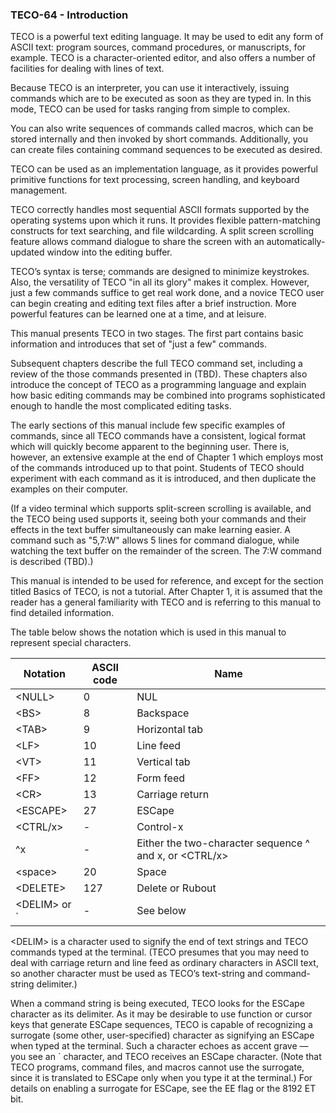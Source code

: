 ### TECO-64 - Introduction

TECO is a powerful text editing language. It may be used to edit any form
of ASCII text: program sources, command procedures, or manuscripts, for
example. TECO is a character-oriented editor, and also offers a number
of facilities for dealing with lines of text.

Because TECO is an interpreter, you can use it interactively, issuing
commands which are to be executed as soon as they are typed in.
In this mode, TECO can be used for tasks ranging from simple to complex.

You can also write sequences of commands called macros, which can be
stored internally and then invoked by short commands.
Additionally, you can create files containing command sequences to
be executed as desired.

TECO can be used as an implementation language, as it provides powerful
primitive functions for text processing, screen handling, and keyboard
management.

TECO correctly handles most sequential ASCII formats supported by the
operating systems upon which it runs. It provides flexible pattern-matching
constructs for text searching, and file wildcarding.
A split screen scrolling feature allows command dialogue to share the
screen with an automatically-updated window into the editing buffer.

TECO’s syntax is terse; commands are designed to minimize keystrokes. Also,
the versatility of TECO "in all its glory" makes it complex. However, just a
few commands suffice to get real work done, and a novice TECO user can begin
creating and editing text files after a brief instruction. More
powerful features can be learned one at a time, and at leisure.

This manual presents TECO in two stages. The first part contains basic
information and introduces that set of "just a few" commands.

Subsequent chapters describe the full TECO command set, including a review
of the those commands presented in (TBD). These chapters also introduce
the concept of TECO as a programming language and explain how basic editing
commands may be combined into programs sophisticated enough to handle the
most complicated editing tasks.

The early sections of this manual include few specific examples of commands,
since all TECO commands have a consistent, logical format which will quickly
become apparent to the beginning user. There is, however, an extensive example
at the end of Chapter 1 which employs most of the commands introduced up to
that point. Students of TECO should experiment with each command as it is
introduced, and then duplicate the examples on their computer.

(If a video terminal which supports split-screen scrolling is available,
and the TECO being used supports it, seeing both your commands and their
effects in the text buffer simultaneously can make learning easier. A
command such as "5,7:W" allows 5 lines for command dialogue, while watching
the text buffer on the remainder of the screen. The 7:W command is described
(TBD).)

This manual is intended to be used for reference, and except for the section
titled Basics of TECO, is not a tutorial. After Chapter 1, it is assumed that
the reader has a general familiarity with TECO and is referring to this manual
to find detailed information.

The table below shows the notation which is used in this manual to represent
special characters.

| Notation        | ASCII code | Name |
| --------------- | ---------- | ---- |
| \<NULL\>        | 0          | NUL |
| \<BS\>          | 8          | Backspace |
| \<TAB\>         | 9          | Horizontal tab |
| \<LF\>          | 10         | Line feed |
| \<VT\>          | 11         | Vertical tab |
| \<FF\>          | 12         | Form feed |
| \<CR\>          | 13         | Carriage return |
| \<ESCAPE\>      | 27         | ESCape |
| \<CTRL/x\>      | \-         | Control-x |
| ^x              | \-         | Either the two-character sequence ^ and x, or \<CTRL/x\> |
| \<space\>       | 20         | Space |
| \<DELETE\>      | 127        | Delete or Rubout |
| \<DELIM\> or \` | \-         | See below |

\<DELIM\> is a character used to signify the end of text strings and TECO
commands typed at the terminal. (TECO presumes that you may need to deal
with carriage return and line feed as ordinary characters in ASCII text, so
another character must be used as TECO’s text-string and command-string
delimiter.)

When a command string is being executed, TECO looks for the ESCape character
as its delimiter. As it may be desirable to use function or cursor keys
that generate ESCape sequences, TECO is capable of recognizing a surrogate
(some other, user-specified) character as signifying an ESCape when typed
at the terminal. Such a character echoes as accent grave — you see an \`
character, and TECO receives an ESCape character. (Note that TECO programs,
command files, and macros cannot use the surrogate, since it is translated
to ESCape only when you type it at the terminal.) For details on enabling
a surrogate for ESCape, see the EE flag or the 8192 ET bit.
